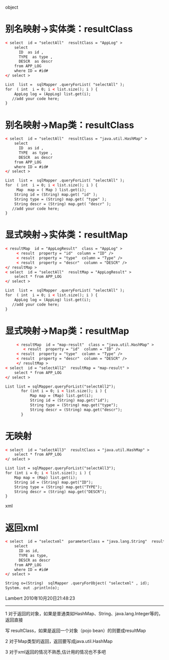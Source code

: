 



 object

 # 别名映射->实体类：resultClass

 ```XML
 < select  id = "selectAll"  resultClass = "AppLog" >
     select
       ID  as id ,
       TYPE  as type ,
       DESCR  as descr
     from APP_LOG
     where ID = #id#
 </ select >

 List  list =  sqlMapper .queryForList( "selectAll" );
 for  ( int  i = 0; i < list.size(); i ) {
     AppLog log = (AppLog) list.get(i);
    //add your code here;
 }
 ```

 # 别名映射->Map类：resultClass

 ```XML
 < select  id = "selectAll"  resultClass = "java.util.HashMap" >
     select
       ID  as id ,
       TYPE  as type ,
       DESCR  as descr
     from APP_LOG
     where ID = #id#
 </ select >

 List  list =  sqlMapper .queryForList( "selectAll" );
 for  ( int  i = 0; i < list.size(); i ) {
      Map  map = ( Map ) list.get(i);
     String id = (String) map.get( "id" );
     String type = (String) map.get( "type" );
     String descr = (String) map.get( "descr" );
    //add your code here;
 }
 ```

 # 显式映射->实体类：resultMap

 ```XML
 < resultMap  id = "AppLogResult"  class = "AppLog" >
      < result  property = "id"  column = "ID" />
      < result  property = "type"  column = "Type" />
      < result  property = "descr"  column = "DESCR" />    
 </ resultMap >
 < select  id = "selectAll"  resultMap = "AppLogResult" >
     select * from APP_LOG
 </ select >

 List  list =  sqlMapper .queryForList( "selectAll" );
 for  ( int  i = 0; i < list.size(); i ) {
     AppLog log = (AppLog) list.get(i);
    //add your code here;
 }
 ```

 # 显式映射->Map类：resultMap

 ```XML
      < resultMap  id = "map-result"  class = "java.util.HashMap" >
         < result  property = "id"  column = "ID" />
      < result  property = "type"  column = "Type" />
      < result  property = "descr"  column = "DESCR" />
      </ resultMap >
 < select  id = "selectAll2"  resultMap = "map-result" >
     select * from APP_LOG
 </ select >

 List list = sqlMapper.queryForList("selectAll2");
        for (int i = 0; i < list.size(); i ) {
            Map map = (Map) list.get(i);
            String id = (String) map.get("id");
            String type = (String) map.get("type");
            String descr = (String) map.get("descr");       
        }
 ```

 # 无映射

 ```XML
 < select  id = "selectAll3"  resultClass = "java.util.HashMap" >
     select * from APP_LOG
 </ select >

 List list = sqlMapper.queryForList("selectAll3");
 for (int i = 0; i < list.size(); i ) {
     Map map = (Map) list.get(i);
     String id = (String) map.get("ID");
     String type = (String) map.get("TYPE");
     String descr = (String) map.get("DESCR");
 }
 ```

xml
 # 返回xml

 ```XML
 < select  id = "selectxml"  parameterClass = "java.lang.String"  resultClass = "xml"  xmlResultName = "log" >
     select
       ID as id,
       TYPE as type,
       DESCR as descr
     from APP_LOG
     where ID = #id#
 </ select >

 String o=(String)  sqlMapper .queryForObject( "selectxml" , id);
 System. out .println(o);
 ```








Lambert  2010年10月20日21:48:23

--------------------------------------------------------------------------------

1 对于返回的对象，如果是普通类如HashMap、String、java.lang.Integer等的，返回直接

   写 resultClass，如果是返回一个对象（pojo bean）的则要成resultMap

2 对于Map类型的返回，返回要写成java.util.HashMap

3 对于xml返回的情况不熟悉,估计用的情况也不多吧